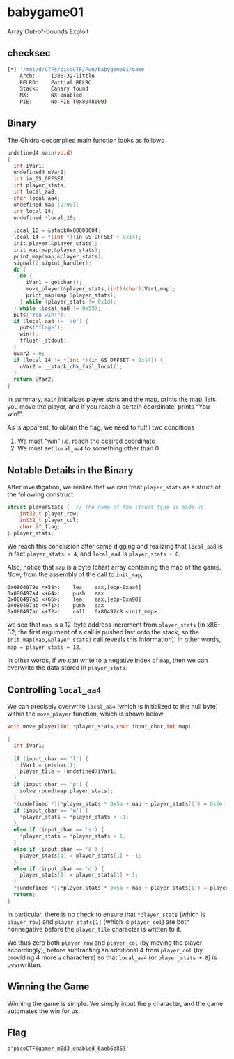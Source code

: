 # babygame01

Array Out-of-bounds Exploit

## checksec

```bash
[*] '/mnt/d/CTFs/picoCTF/Pwn/babygame01/game'
    Arch:     i386-32-little
    RELRO:    Partial RELRO
    Stack:    Canary found
    NX:       NX enabled
    PIE:      No PIE (0x8048000)
```

## Binary

The Ghidra-decompiled main function looks as follows

```c
undefined4 main(void)
{
  int iVar1;
  undefined4 uVar2;
  int in_GS_OFFSET;
  int player_stats;
  int local_aa8;
  char local_aa4;
  undefined map [2700];
  int local_14;
  undefined *local_10;
  
  local_10 = &stack0x00000004;
  local_14 = *(int *)(in_GS_OFFSET + 0x14);
  init_player(&player_stats);
  init_map(map,&player_stats);
  print_map(map,&player_stats);
  signal(2,sigint_handler);
  do {
    do {
      iVar1 = getchar();
      move_player(&player_stats,(int)(char)iVar1,map);
      print_map(map,&player_stats);
    } while (player_stats != 0x1d);
  } while (local_aa8 != 0x59);
  puts("You win!");
  if (local_aa4 != '\0') {
    puts("flage");
    win();
    fflush(_stdout);
  }
  uVar2 = 0;
  if (local_14 != *(int *)(in_GS_OFFSET + 0x14)) {
    uVar2 = __stack_chk_fail_local();
  }
  return uVar2;
}
```

In summary, `main` initializes player stats and the map, prints the map, lets you move the player, and if you reach a certain coordinate, prints "You win!". 

As is apparent, to obtain the flag, we need to fulfil two conditions
1. We must "win" i.e. reach the desired coordinate
2. We must set `local_aa4` to something other than 0

## Notable Details in the Binary

After investigation, we realize that we can treat `player_stats` as a struct of the following construct

```c
struct playerStats {  // The name of the struct type is made-up
    int32_t player_row;
    int32_t player_col;
    char if_flag;
} player_stats;
```

We reach this conclusion after some digging and realizing that `local_aa8` is in fact `player_stats + 4`, and `local_aa4` is `player_stats + 8`. 

Also, notice that `map` is a byte (char) array containing the map of the game. Now, from the assembly of the call to `init_map`, 

```x86asm
0x0804979e <+58>:    lea    eax,[ebp-0xaa4]
0x080497a4 <+64>:    push   eax
0x080497a5 <+65>:    lea    eax,[ebp-0xa98]
0x080497ab <+71>:    push   eax
0x080497ac <+72>:    call   0x80492c8 <init_map>
```

we see that `map` is a 12-byte address increment from `player_stats` (in x86-32, the first argument of a call is pushed last onto the stack, so the `init_map(map,&player_stats)` call reveals this information). In other words, `map = player_stats + 12`. 

In other words, if we can write to a negative index of `map`, then we can overwrite the data stored in `player_stats`. 

## Controlling `local_aa4`

We can precisely overwrite `local_aa4` (which is initialized to the null byte) within the `move_player` function, which is shown below

```c
void move_player(int *player_stats,char input_char,int map)

{
  int iVar1;
  
  if (input_char == 'l') {
    iVar1 = getchar();
    player_tile = (undefined)iVar1;
  }
  if (input_char == 'p') {
    solve_round(map,player_stats);
  }
  *(undefined *)(*player_stats * 0x5a + map + player_stats[1]) = 0x2e;
  if (input_char == 'w') {
    *player_stats = *player_stats + -1;
  }
  else if (input_char == 's') {
    *player_stats = *player_stats + 1;
  }
  else if (input_char == 'a') {
    player_stats[1] = player_stats[1] + -1;
  }
  else if (input_char == 'd') {
    player_stats[1] = player_stats[1] + 1;
  }
  *(undefined *)(*player_stats * 0x5a + map + player_stats[1]) = player_tile;
  return;
}
```

In particular, there is no check to ensure that `*player_stats` (which is `player_row`) and `player_stats[1]` (which is `player_col`) are both nonnegative before the `player_tile` character is written to it. 

We thus zero both `player_row` and `player_col` (by moving the player accordingly), before subtracting an additional 4 from `player_col` (by providing 4 more `a` characters) so that `local_aa4` (or `player_stats + 8`) is overwritten. 

## Winning the Game

Winning the game is simple. We simply input the `p` character, and the game automates the win for us. 

## Flag

```
b'picoCTF{gamer_m0d3_enabled_6aeb6b85}'
```